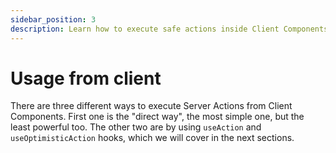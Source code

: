 ```yaml
---
sidebar_position: 3
description: Learn how to execute safe actions inside Client Components.
---
```


# Usage from client

There are three different ways to execute Server Actions from Client Components. First one is the "direct way", the most simple one, but the least powerful too. The other two are by using `useAction` and `useOptimisticAction` hooks, which we will cover in the next sections.